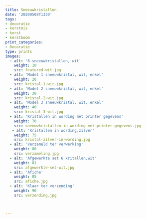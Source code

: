 ```yaml
---
title: Sneeuwkristallen
date: '20200508T1330'
tags:
- decoratie
- kerstmis
- kerst
- kerstboom
print_categories:
- Decoratie
type: prints
images:
  - alt: '6-sneeuwkristallen, wit'
    weight: 10
    src: featured-wit.jpg
  - alt: 'Model 1 sneeuwkristal, wit, enkel'
    weight: 20 
    src: kristal-1-wit.jpg
  - alt: 'Model 2 sneeuwkristal, wit, enkel'
    weight: 30 
    src: kristal-2-wit.jpg
  - alt: 'Model 3 sneeuwkristal, wit, enkel'
    weight: 40 
    src: kristal-3-wit.jpg
  - alt: 'Kristallen in wording met printer gegevens'
    weight: 70 
    src: sneeuwkristallen-in-wording-met-printer-gegevens.jpg
   - alt: 'Kristallen in wording,zilver'
    weight: 75 
    src: kristal-zilver-in-wording.jpg
  - alt: 'Verzameld ter verwerking'
    weight: 80 
    src: verzameling.jpg
  - alt: 'Afgewerkte set 6 kritallen,wit'
    weight: 81 
    src: afgewerkte-set-wit.jpg
  - alt: 'Afiche'
    weight: 85 
    src: afiche.jpg
  - alt: 'Klaar ter verzending'
    weight: 90 
    src: verzending.jpg
   


---
```



